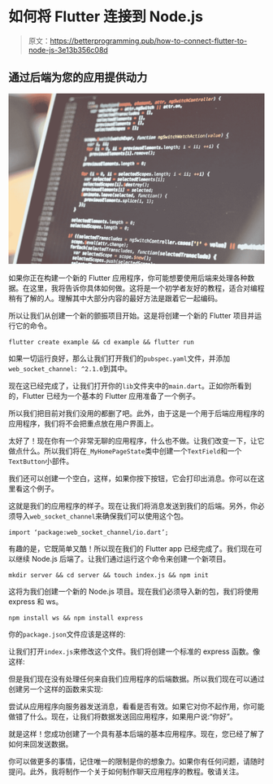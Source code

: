 # 如何将 Flutter 连接到 Node.js

> 原文：<https://betterprogramming.pub/how-to-connect-flutter-to-node-js-3e13b356c08d>

## 通过后端为您的应用提供动力

![](img/6761077792bbe5c583b624e2fa4d399a.png)

如果你正在构建一个新的 Flutter 应用程序，你可能想要使用后端来处理各种数据。在这里，我将告诉你具体如何做。这将是一个初学者友好的教程，适合对编程稍有了解的人。理解其中大部分内容的最好方法是跟着它一起编码。

所以让我们从创建一个新的颤振项目开始。这是将创建一个新的 Flutter 项目并运行它的命令。

```
flutter create example && cd example && flutter run
```

如果一切运行良好，那么让我们打开我们的`pubspec.yaml`文件，并添加`web_socket_channel: ^2.1.0`到其中。

现在这已经完成了，让我们打开你的`lib`文件夹中的`main.dart`。正如你所看到的，Flutter 已经为一个基本的 Flutter 应用准备了一个例子。

所以我们把目前对我们没用的都删了吧。此外，由于这是一个用于后端应用程序的应用程序，我们将不会把重点放在用户界面上。

太好了！现在你有一个非常无聊的应用程序，什么也不做。让我们改变一下，让它做点什么。所以我们将在`_MyHomePageState`类中创建一个`TextField`和一个`TextButton`小部件。

我们还可以创建一个空白，这样，如果你按下按钮，它会打印出消息。你可以在这里看这个例子。

这就是我们的应用程序的样子。现在让我们将消息发送到我们的后端。另外，你必须导入`web_socket_channel`来确保我们可以使用这个包。

```
import ‘package:web_socket_channel/io.dart’;
```

有趣的是，它既简单又酷！所以现在我们的 Flutter app 已经完成了。我们现在可以继续 Node.js 后端了。让我们通过运行这个命令来创建一个新项目。

```
mkdir server && cd server && touch index.js && npm init
```

这将为我们创建一个新的 Node.js 项目。现在我们必须导入新的包，我们将使用 express 和 ws。

```
npm install ws && npm install express
```

你的`package.json`文件应该是这样的:

让我们打开`index.js`来修改这个文件。我们将创建一个标准的 express 函数。像这样:

但是我们现在没有处理任何来自我们应用程序的后端数据。所以我们现在可以通过创建另一个这样的函数来实现:

尝试从应用程序向服务器发送消息，看看是否有效。如果它对你不起作用，你可能做错了什么。现在，让我们将数据发送回应用程序，如果用户说:“你好”。

就是这样！您成功创建了一个具有基本后端的基本应用程序。现在，您已经了解了如何来回发送数据。

你可以做更多的事情，记住唯一的限制是你的想象力。如果你有任何问题，请随时提问。此外，我将制作一个关于如何制作聊天应用程序的教程。敬请关注。